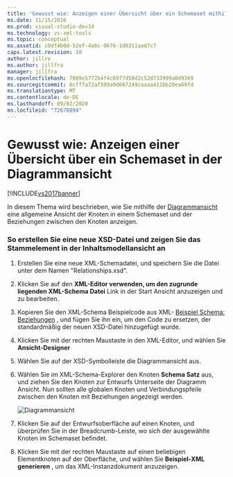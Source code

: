```yaml
---
title: 'Gewusst wie: Anzeigen einer Übersicht über ein Schemaset mithilfe der Diagramm Ansicht | Microsoft-Dokumentation'
ms.date: 11/15/2016
ms.prod: visual-studio-dev14
ms.technology: vs-xml-tools
ms.topic: conceptual
ms.assetid: c0df4b0d-52ef-4a6c-9676-1d8311aad7c7
caps.latest.revision: 10
author: jillre
ms.author: jillfra
manager: jillfra
ms.openlocfilehash: 7009e5772b4f4c6977d58d2c52d733999a0d9369
ms.sourcegitcommit: 6cfffa72af599a9d667249caaaa411bb28ea69fd
ms.translationtype: MT
ms.contentlocale: de-DE
ms.lasthandoff: 09/02/2020
ms.locfileid: "72670894"
---
```

# <a name="how-to-get-an-overview-of-a-schema-set-using-the-graph-view"></a>Gewusst wie: Anzeigen einer Übersicht über ein Schemaset in der Diagrammansicht
[!INCLUDE[vs2017banner](../includes/vs2017banner.md)]

In diesem Thema wird beschrieben, wie Sie mithilfe der [Diagrammansicht](../xml-tools/graph-view.md) eine allgemeine Ansicht der Knoten in einem Schemaset und der Beziehungen zwischen den Knoten anzeigen.

### <a name="to-create-a-new-xsd-file-and-display-the-root-element-in-the-content-model-view"></a>So erstellen Sie eine neue XSD-Datei und zeigen Sie das Stammelement in der Inhaltsmodellansicht an

1. Erstellen Sie eine neue XML-Schemadatei, und speichern Sie die Datei unter dem Namen "Relationships.xsd".

2. Klicken Sie auf den **XML-Editor verwenden, um den zugrunde liegenden XML-Schema Datei** Link in der Start Ansicht anzuzeigen und zu bearbeiten.

3. Kopieren Sie den XML-Schema Beispielcode aus XML- [Beispiel Schema: Beziehungen](../xml-tools/sample-xsd-file-relationships.md) , und fügen Sie ihn ein, um den Code zu ersetzen, der standardmäßig der neuen XSD-Datei hinzugefügt wurde.

4. Klicken Sie mit der rechten Maustaste in den XML-Editor, und wählen Sie **Ansicht-Designer**

5. Wählen Sie auf der XSD-Symbolleiste die Diagrammansicht aus.

6. Wählen Sie im XML-Schema-Explorer den Knoten **Schema Satz** aus, und ziehen Sie den Knoten zur Entwurfs Unterseite der Diagramm Ansicht. Nun sollten alle globalen Knoten und Verbindungspfeile zwischen den Knoten mit Beziehungen angezeigt werden.

     ![Diagrammansicht](../xml-tools/media/relationshipingraphview.gif "RelationshipInGraphView")

7. Klicken Sie auf der Entwurfsoberfläche auf einen Knoten, und überprüfen Sie in der Breadcrumb-Leiste, wo sich der ausgewählte Knoten im Schemaset befindet.

8. Klicken Sie mit der rechten Maustaste auf einen beliebigen Elementknoten auf der Oberfläche, und wählen Sie **Beispiel-XML generieren** , um das XML-Instanzdokument anzuzeigen.
